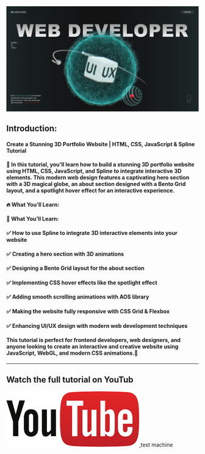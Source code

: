 
<a href="https://www.youtube.com/watch?v=BW2H0es4s58&list=PL67b5wgxuUtAP2ckCBi-ryBaZnRZi2nTj&index=6" target="_blank">
  <img src="./thumbnail.png" alt="Thumbnail"/>
</a>

## Introduction: 
#### Create a Stunning 3D Portfolio Website | HTML, CSS, JavaScript & Spline Tutorial

#### 🚀 In this tutorial, you'll learn how to build a stunning 3D portfolio website using HTML, CSS, JavaScript, and Spline to integrate interactive 3D elements. This modern web design features a captivating hero section with a 3D magical globe, an about section designed with a Bento Grid layout, and a spotlight hover effect for an interactive experience.

#### 🔥 What You’ll Learn:
#### 🎯 What You’ll Learn:
#### ✅ How to use Spline to integrate 3D interactive elements into your website
#### ✅ Creating a hero section with 3D animations
#### ✅ Designing a Bento Grid layout for the about section
#### ✅ Implementing CSS hover effects like the spotlight effect
#### ✅ Adding smooth scrolling animations with AOS library
#### ✅ Making the website fully responsive with CSS Grid & Flexbox
#### ✅ Enhancing UI/UX design with modern web development techniques

#### This tutorial is perfect for frontend developers, web designers, and anyone looking to create an interactive and creative website using JavaScript, WebGL, and modern CSS animations.🎯


---
## Watch the full tutorial on YouTub
<a href="https://www.youtube.com/watch?v=BW2H0es4s58&list=PL67b5wgxuUtAP2ckCBi-ryBaZnRZi2nTj&index=6">
  <img src="./youtube.png" alt="youtube"/>
</a>
test machine 
